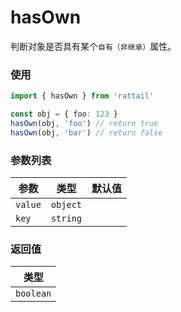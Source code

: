 # hasOwn

判断对象是否具有某个`自有（非继承）`属性。

### 使用

```ts
import { hasOwn } from 'rattail'

const obj = { foo: 123 }
hasOwn(obj, 'foo') // return true
hasOwn(obj, 'bar') // return false
```

### 参数列表

| 参数    |   类型   | 默认值 |
| ------- | :------: | -----: |
| `value` | `object` |        |
| `key`   | `string` |        |

### 返回值

|   类型    |
| :-------: |
| `boolean` |
